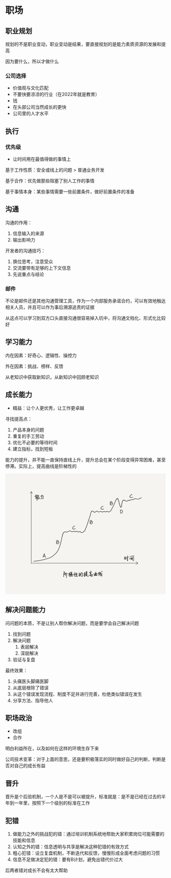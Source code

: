 
# 职场

## 职业规划

规划的不是职业变动，职业变动是结果，要直接规划的是能力素质资源的发展和提高

因为要什么，所以才做什么

### 公司选择

- 价值观与文化匹配
- 不要快要凉凉的行业（在2022年就是教育）
- 钱
- 在头部公司当然成长的更快
- 公司里的人才水平

## 执行

### 优先级

- 让时间用在最值得做的事情上

基于工作性质：安全或线上的问题 > 普通业务开发

基于合作：优先做那些阻塞了别人工作的事情

基于事情本身：某些事情需要一些前置条件，做好前置条件的准备

## 沟通

沟通的作用：

1. 信息输入的来源
2. 输出影响力

开发者的沟通技巧：

1. 换位思考，注意受众
2. 交流要带有足够的上下文信息
3. 先说重点与结论

### 邮件

不论是邮件还是其他沟通管理工具，作为一个内部服务承诺合约，可以有效地触达相关人员，并且可以作为事后溯源追责的证据

从这点可以学习到双方口头直接沟通很容易掉入坑中，将沟通文档化、形式化比较好

## 学习能力

内在因素：好奇心、逻辑性、操控力

外在因素：挑战、榜样、反馈

从老知识中获取新知识，从新知识中回顾老知识

## 成长能力

- 精益：让个人更优秀，让工作更卓越

寻找提高点：

1. 产品本身的问题
2. 重复的手工劳动
3. 优化不必要的等待时间
4. 建立指标，找到短板

能力的提升，并不能一直保持直线上升，提升总会在某个阶段变得异常困难，甚至停滞。实际上，提高曲线是阶梯性的

![2022713203834](/assets/2022713203834.webp)

## 解决问题能力

问问题的本质，不是让别人帮你解决问题，而是要学会自己解决问题

1. 找到问题
2. 解决问题
   1. 表层解决
   2. 深层解决
3. 验证与复盘

最终效果：

1. 头痛医头脚痛医脚
2. 从底层根除了错误
3. 从这个错误发现流程、制度不足并进行完善，杜绝类似错误在发生
4. 分享方法、指导他人

## 职场政治

- 改组
- 合作

明白利益所在，以及如何在这样的环境生存下来

公司技术变革：对于上面的意思，还是要积极落实的同时做好自己的判断，判断是否对自己的成长有益

## 晋升

晋升是个后验机制，一个人是不是可以被提升，标准就是：是不是已经在过去的半年到一年里，按照下一个级别的标准在工作

## 犯错

1. 做能力之外的挑战犯的错：通过培训机制系统地帮助大家积累岗位可能需要的技能和信息
2. 认知之外的错：信息透明与共享是解决这种犯错的有效方式
3. 粗心犯错：设立复盘机制，不断迭代和反馈，慢慢形成全面考虑问题的习惯
4. 信息不足做决定犯的错：要有B计划，避免出错代价过大

后两者错对成长不会有太大帮助
